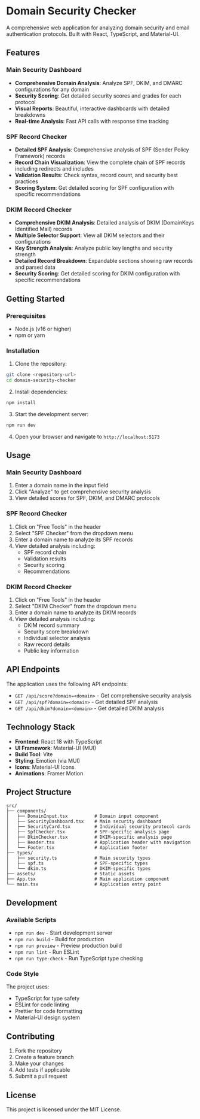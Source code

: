# Domain Security Checker

A comprehensive web application for analyzing domain security and email authentication protocols. Built with React, TypeScript, and Material-UI.

## Features

### Main Security Dashboard
- **Comprehensive Domain Analysis**: Analyze SPF, DKIM, and DMARC configurations for any domain
- **Security Scoring**: Get detailed security scores and grades for each protocol
- **Visual Reports**: Beautiful, interactive dashboards with detailed breakdowns
- **Real-time Analysis**: Fast API calls with response time tracking

### SPF Record Checker
- **Detailed SPF Analysis**: Comprehensive analysis of SPF (Sender Policy Framework) records
- **Record Chain Visualization**: View the complete chain of SPF records including redirects and includes
- **Validation Results**: Check syntax, record count, and security best practices
- **Scoring System**: Get detailed scoring for SPF configuration with specific recommendations

### DKIM Record Checker
- **Comprehensive DKIM Analysis**: Detailed analysis of DKIM (DomainKeys Identified Mail) records
- **Multiple Selector Support**: View all DKIM selectors and their configurations
- **Key Strength Analysis**: Analyze public key lengths and security strength
- **Detailed Record Breakdown**: Expandable sections showing raw records and parsed data
- **Security Scoring**: Get detailed scoring for DKIM configuration with specific recommendations

## Getting Started

### Prerequisites
- Node.js (v16 or higher)
- npm or yarn

### Installation

1. Clone the repository:
```bash
git clone <repository-url>
cd domain-security-checker
```

2. Install dependencies:
```bash
npm install
```

3. Start the development server:
```bash
npm run dev
```

4. Open your browser and navigate to `http://localhost:5173`

## Usage

### Main Security Dashboard
1. Enter a domain name in the input field
2. Click "Analyze" to get comprehensive security analysis
3. View detailed scores for SPF, DKIM, and DMARC protocols

### SPF Record Checker
1. Click on "Free Tools" in the header
2. Select "SPF Checker" from the dropdown menu
3. Enter a domain name to analyze its SPF records
4. View detailed analysis including:
   - SPF record chain
   - Validation results
   - Security scoring
   - Recommendations

### DKIM Record Checker
1. Click on "Free Tools" in the header
2. Select "DKIM Checker" from the dropdown menu
3. Enter a domain name to analyze its DKIM records
4. View detailed analysis including:
   - DKIM record summary
   - Security score breakdown
   - Individual selector analysis
   - Raw record details
   - Public key information

## API Endpoints

The application uses the following API endpoints:

- `GET /api/score?domain=<domain>` - Get comprehensive security analysis
- `GET /api/spf?domain=<domain>` - Get detailed SPF analysis
- `GET /api/dkim?domain=<domain>` - Get detailed DKIM analysis

## Technology Stack

- **Frontend**: React 18 with TypeScript
- **UI Framework**: Material-UI (MUI)
- **Build Tool**: Vite
- **Styling**: Emotion (via MUI)
- **Icons**: Material-UI Icons
- **Animations**: Framer Motion

## Project Structure

```
src/
├── components/
│   ├── DomainInput.tsx          # Domain input component
│   ├── SecurityDashboard.tsx    # Main security dashboard
│   ├── SecurityCard.tsx         # Individual security protocol cards
│   ├── SpfChecker.tsx           # SPF-specific analysis page
│   ├── DkimChecker.tsx          # DKIM-specific analysis page
│   ├── Header.tsx               # Application header with navigation
│   └── Footer.tsx               # Application footer
├── types/
│   ├── security.ts              # Main security types
│   ├── spf.ts                   # SPF-specific types
│   └── dkim.ts                  # DKIM-specific types
├── assets/                      # Static assets
├── App.tsx                      # Main application component
└── main.tsx                     # Application entry point
```

## Development

### Available Scripts

- `npm run dev` - Start development server
- `npm run build` - Build for production
- `npm run preview` - Preview production build
- `npm run lint` - Run ESLint
- `npm run type-check` - Run TypeScript type checking

### Code Style

The project uses:
- TypeScript for type safety
- ESLint for code linting
- Prettier for code formatting
- Material-UI design system

## Contributing

1. Fork the repository
2. Create a feature branch
3. Make your changes
4. Add tests if applicable
5. Submit a pull request

## License

This project is licensed under the MIT License.
